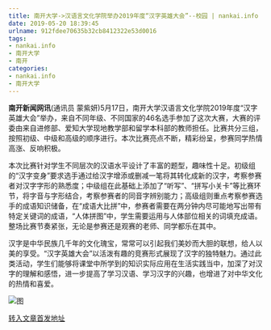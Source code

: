 ```yaml
---
title: 南开大学->汉语言文化学院举办2019年度“汉字英雄大会”--校园 | nankai.info
date: 2019-05-20 18:39:45
urlname: 912fdee70635b32cb8412322e53d0016
tags: 
- nankai.info
- 南开大学
- 南开
categories:
- nankai.info
- 南开大学
---
```



**南开新闻网讯**(通讯员 蒙紫妍)5月17日，南开大学汉语言文化学院2019年度“汉字英雄大会”举办，来自不同年级、不同国家的46名选手参加了这次大赛，大赛的评委由来自进修部、爱知大学现地教学部和留学本科部的教师担任。比赛共分三组，按照初级、中级和高级的顺序进行。本次比赛亮点不断，精彩纷呈，参赛同学热情高涨、反响积极。

本次比赛针对学生不同层次的汉语水平设计了丰富的题型，趣味性十足。初级组的“汉字变身”要求选手通过给汉字增添或删减一笔将其转化成新的汉字，考察参赛者对汉字字形的熟悉度；中级组在此基础上添加了“听写”、“拼写小关卡”等比赛环节，将字音与字形结合，考察参赛者的同音字辨别能力；高级组则重点考察参赛选手的成语知识储备，在“成语大比拼”中，参赛者需要在两分钟内尽可能地写出带有特定关键词的成语，“人体拼图”中，学生需要运用与人体部位相关的词填充成语。整场比赛节奏紧张，无论是参赛还是观赛的老师、同学都乐在其中。

汉字是中华民族几千年的文化瑰宝，常常可以引起我们美妙而大胆的联想，给人以美的享受。“汉字英雄大会”以活泼有趣的竞赛形式展现了汉字的独特魅力。通过此类活动，学生们能够将课堂中所学到的知识实际应用在生活实践当中，加深了对汉字的理解和感悟，进一步提高了学习汉语、学习汉字的兴趣，也增进了对中华文化的热情和喜爱。



![图](http://news.nankai.edu.cn/pic/0/00/35/55/355544_860464.jpg)

[转入文章首发地址](http://news.nankai.edu.cn/qqxy/system/2019/05/20/000452356.shtml)